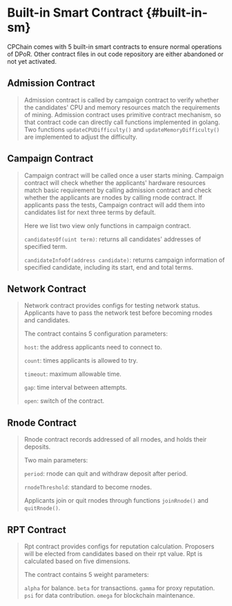 # Built-in Smart Contract {#built-in-sm}

CPChain comes with 5 built-in smart contracts to ensure normal
operations of DPoR. Other contract files in out code repository are
either abandoned or not yet activated.

## Admission Contract

> Admission contract is called by campaign contract to verify whether
> the candidates\' CPU and memory resources match the requirements of
> mining. Admission contract uses primitive contract mechanism, so that
> contract code can directly call functions implemented in golang. Two
> functions `updateCPUDifficulty()` and `updateMemoryDifficulty()` are
> implemented to adjust the difficulty.

## Campaign Contract

> Campaign contract will be called once a user starts mining. Campaign
> contract will check whether the applicants\' hardware resources match
> basic requirement by calling admission contract and check whether the
> applicants are rnodes by calling rnode contract. If applicants pass
> the tests, Campaign contract will add them into candidates list for
> next three terms by default.
>
> Here we list two view only functions in campaign contract.
>
> `candidatesOf(uint term)`: returns all candidates\' addresses of
> specified term.
>
> `candidateInfoOf(address candidate)`: returns campaign information of
> specified candidate, including its start, end and total terms.

## Network Contract

> Network contract provides configs for testing network status.
> Applicants have to pass the network test before becoming rnodes and
> candidates.
>
> The contract contains 5 configuration parameters:
>
> `host`: the address applicants need to connect to.
>
> `count`: times applicants is allowed to try.
>
> `timeout`: maximum allowable time.
>
> `gap`: time interval between attempts.
>
> `open`: switch of the contract.

## Rnode Contract

> Rnode contract records addressed of all rnodes, and holds their
> deposits.
>
> Two main parameters:
>
> `period`: rnode can quit and withdraw deposit after period.
>
> `rnodeThreshold`: standard to become rnodes.
>
> Applicants join or quit rnodes through functions `joinRnode()` and
> `quitRnode()`.

## RPT Contract

> Rpt contract provides configs for reputation calculation. Proposers
> will be elected from candidates based on their rpt value. Rpt is
> calculated based on five dimensions.
>
> The contract contains 5 weight parameters:
>
> `alpha` for balance. `beta` for transactions. `gamma` for proxy
> reputation. `psi` for data contribution. `omega` for blockchain
> maintenance.
